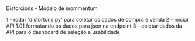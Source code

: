 # 

Distorcions - Modelo de mommentum

1 - rodar 'distortons.py' para coletar os dados de compra e venda
2 - iniciar API 1.01 formatando os dados para json na endpoint
3 - coletar dados da API para o dashboard de seleção e usabilidade